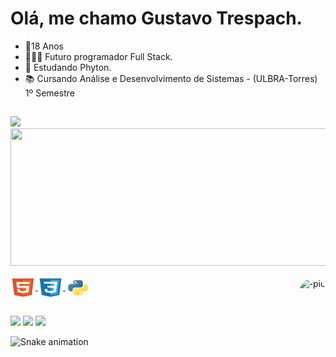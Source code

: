 <h1>Olá, me chamo Gustavo Trespach.</h1>

- 👨18 Anos
- 🧑🏻‍💻 Futuro programador Full Stack.
- 🐍 Estudando Phyton.
- 📚 Cursando Análise e Desenvolvimento de Sistemas - (ULBRA-Torres) 1º Semestre

##

<div> 
 <a href="https://github.com/gustavotrespach">
 <img height= "220em" src="https://github-readme-stats.vercel.app/api?username=gustavotrespach&show_icons=true&theme=dark"/> 
 <img width="525em"  height= "220em" src="https://github-readme-stats.vercel.app/api/top-langs/?username=gustavotrespach&show_icons=true&theme=dark"/>    
</div>
 
  
<div style="display: inline_block"><br>
  <img align="center" alt="HTML" height="30" width="40" src="https://raw.githubusercontent.com/devicons/devicon/master/icons/html5/html5-original.svg">
  <img align="center" alt="CSS" height="30" width="40" src="https://raw.githubusercontent.com/devicons/devicon/master/icons/css3/css3-original.svg">
  <img align="center" alt="-Python" height="30" width="40" src="https://raw.githubusercontent.com/devicons/devicon/master/icons/python/python-original.svg">
  <img align="right" alt="-pic" height="150" style="border-radius:50px;" src=https://instagram.fpoa35-1.fna.fbcdn.net/v/t51.2885-19/315328389_133287376177932_4880602432274131161_n.jpg?stp=dst-jpg_s150x150&_nc_ht=instagram.fpoa35-1.fna.fbcdn.net&_nc_cat=100&_nc_ohc=FyfpGHi5cwEAX8rWgz1&edm=ACWDqb8BAAAA&ccb=7-5&oh=00_AfCMhbzNQpTFLtNZmGdUZ8l0cHue0XinQE2LRfp29heg9w&oe=645CB18B&_nc_sid=1527a3>  
</div>
  
  ##
 
<div>
  <a href="https://instagram.com/_3pach_" target="_blank"><img src="https://img.shields.io/badge/-Instagram-%23E4405F?style=for-the-badge&logo=instagram&logoColor=white" target="_blank"></a>
  <a href="https://www.linkedin.com/in/gustavo-trespach-83a160269/" target="_blank"><img src="https://img.shields.io/badge/-LinkedIn-%230077B5?style=for-the-badge&logo=linkedin&logoColor=white" target="_blank"></a> 
  <a href="https://contate.me/gustavotrespach-github" target="_blank"> <img src="https://img.shields.io/badge/WhatsApp-25D366?style=for-the-badge&logo=whatsapp&logoColor=white" target"_blank"></a>
 </div> 
  
  ![Snake animation](https://github.com/gustavotrespach/gustavotrespach)
